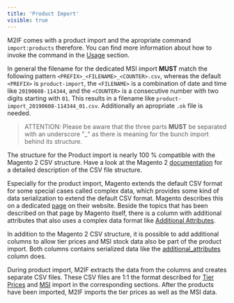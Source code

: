 ```yaml
---
title: 'Product Import'
visible: true
---
```


M2IF comes with a product import and the apropriate command `import:products` therefore. You can find more information about how to invoke the command in the [Usage](/getting-started/usage) section.

In general the filename for the dedicated MSI import **MUST** match the following pattern `<PREFIX>_<FILENAME>_<COUNTER>.csv`, whereas the default `<PREFIX>` is `product-import`, the `<FILENAME>` is a combination of date and time like `20190608-114344`, and the `<COUNTER>` is a consecutive number with two digits starting with `01`. This results in a filename like `product-import_20190608-114344_01.csv`. Additionally an apropriate `.ok` file is needed.

> ATTENTION: Please be aware that the three parts **MUST** be separated with an underscore "_" as there is meaning for the bunch import behind its structure.

The structure for the Product import is nearly 100 % compatible with the Magento 2 CSV structure. Have a look at the Magento 2 [documentation](http://docs.magento.com/m2/ce/user_guide/system/data-attributes-product.html) for a detailed description of the CSV file structure.

Especially for the product import, Magento extends the default CSV format for some special cases called complex data, which provides some kind of data serialization to extend the default CSV format. Magento describes this on a dedicated [page](https://docs.magento.com/m2/ce/user_guide/system/data-complex.html) on their website. Beside the topics that has been described on that page by Magento itself, there is a column with additional attributes that also uses a complex data format like [Additional Attributes](/file-structure/product-import/additional-attributes).

In addition to the Magento 2 CSV structure, it is possible to add additional columns to allow tier prices and MSI stock data also be part of the product import. Both columns contains serialized data like the [additional_attributes](/file-structure/product-import/additional-attributes) column does.

During product import, M2IF extracts the data from the columns and creates separate CSV files. These CSV files are 1:1 the format described for [Tier Prices](/file-structure/product-import-tier-prices) and [MSI](/file-structure/product-import-msi) import in the corresponding sections. After the products have been imported, M2IF imports the tier prices as well as the MSI data.